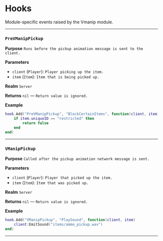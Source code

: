 # Hooks
Module-specific events raised by the Vmanip module.

---
### `PreVManipPickup`

**Purpose**
`Runs before the pickup animation message is sent to the client.`

**Parameters**

* `client` (`Player`): `Player picking up the item.`
* `item` (`Item`): `Item that is being picked up.`

**Realm**
`Server`

**Returns**
`nil` — `Return value is ignored.`

**Example**

```lua
hook.Add("PreVManipPickup", "BlockCertainItems", function(client, item)
    if item.uniqueID == "restricted" then
        return false
    end
end)
```

---

### `VManipPickup`

**Purpose**
`Called after the pickup animation network message is sent.`

**Parameters**

* `client` (`Player`): `Player that picked up the item.`
* `item` (`Item`): `Item that was picked up.`

**Realm**
`Server`

**Returns**
`nil` — `Return value is ignored.`

**Example**

```lua
hook.Add("VManipPickup", "PlaySound", function(client, item)
    client:EmitSound("items/ammo_pickup.wav")
end)
```
---
